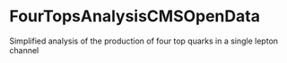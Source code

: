 # FourTopsAnalysisCMSOpenData
Simplified analysis of the production of four top quarks in a single lepton channel

